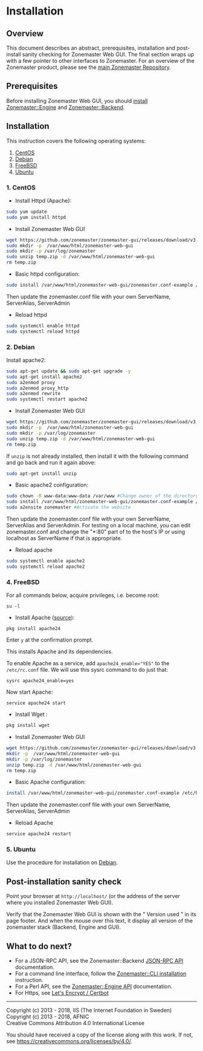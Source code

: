 # Installation

## Overview

This document describes an abstract, prerequisites, installation and
post-install sanity checking for Zonemaster Web GUI. The final section wraps up
with a few pointer to other interfaces to Zonemaster. For an overview of the
Zonemaster product, please see the [main Zonemaster Repository].


## Prerequisites

Before installing Zonemaster Web GUI, you should [install Zonemaster::Engine][
Zonemaster::Engine installation] and [Zonemaster::Backend][Zonemaster::Backend
installation].

## Installation

This instruction covers the following operating systems:

 1. [CentOS](#1-centos)
 2. [Debian](#2-debian)
 4. [FreeBSD](#4-freebsd)
 5. [Ubuntu](#5-ubuntu)


### 1. CentOS

* Install Httpd (Apache):

```sh
sudo yum update
sudo yum install httpd
```

* Install Zonemaster Web GUI
```sh
wget https://github.com/zonemaster/zonemaster-gui/releases/download/v3.0.1/zonemaster_web_gui.zip -O temp.zip
sudo mkdir -p  /var/www/html/zonemaster-web-gui
sudo mkdir -p /var/log/zonemaster
sudo unzip temp.zip -d /var/www/html/zonemaster-web-gui
rm temp.zip
```

* Basic httpd configuration:

```sh
sudo install /var/www/html/zonemaster-web-gui/zonemaster.conf-example /etc/httpd/conf.d/zonemaster.conf
```
Then update the zonemaster.conf file with your own ServerName, ServerAlias, ServerAdmin

* Reload httpd
```sh
sudo systemctl enable httpd
sudo systemctl reload httpd
```

### 2. Debian

Install apache2:

```sh
sudo apt-get update && sudo apt-get upgrade -y 
sudo apt-get install apache2
sudo a2enmod proxy
sudo a2enmod proxy_http
sudo a2enmod rewrite
sudo systemctl restart apache2
```

* Install Zonemaster Web GUI
```sh
wget https://github.com/zonemaster/zonemaster-gui/releases/download/v3.0.1/zonemaster_web_gui.zip -O temp.zip
sudo mkdir -p  /var/www/html/zonemaster-web-gui
sudo mkdir -p /var/log/zonemaster
sudo unzip temp.zip -d /var/www/html/zonemaster-web-gui
rm temp.zip
```

If `unzip` is not already installed, then install it with the following command 
and go back and run it again above:
```sh
sudo apt-get install unzip
```

* Basic apache2 configuration:

```sh
sudo chown -R www-data:www-data /var/www #Change owner of the directory 
sudo install /var/www/html/zonemaster-web-gui/zonemaster.conf-example /etc/apache2/sites-available/zonemaster.conf
sudo a2ensite zonemaster #Activate the website
```
Then update the zonemaster.conf file with your own ServerName, ServerAlias and ServerAdmin.
For testing on a local machine, you can edit zonemaster.conf and change the "*:80" part of 
to the host's IP or using localhost as ServerName if that is appropriate.


* Reload apache

```sh
sudo systemctl enable apache2
sudo systemctl reload apache2
```

### 4. FreeBSD
For all commands below, acquire privileges, i.e. become root:

``su -l``

* Install Apache ([source](https://www.digitalocean.com/community/tutorials/how-to-install-an-apache-mysql-and-php-famp-stack-on-freebsd-10-1)):

``pkg install apache24``

Enter ``y`` at the confirmation prompt.

This installs Apache and its dependencies.

To enable Apache as a service, add ``apache24_enable="YES"`` to the ``/etc/rc.conf`` file. 
We will use this sysrc command to do just that:

``sysrc apache24_enable=yes``
 
Now start Apache:
 
``service apache24 start``

* Install Wget :

```sh
pkg install wget
```

* Install Zonemaster Web GUI
```sh
wget https://github.com/zonemaster/zonemaster-gui/releases/download/v3.0.1/zonemaster_web_gui.zip -O temp.zip
mkdir -p  /var/www/html/zonemaster-web-gui
mkdir -p /var/log/zonemaster
unzip temp.zip -d /var/www/html/zonemaster-web-gui
rm temp.zip
```

* Basic Apache configuration:

```sh
install /var/www/html/zonemaster-web-gui/zonemaster.conf-example /etc/httpd/conf.d/zonemaster.conf
```
Then update the zonemaster.conf file with your own ServerName, ServerAlias, ServerAdmin

* Reload Apache
```sh
service apache24 restart
```

### 5. Ubuntu

Use the procedure for installation on [Debian](#2-debian).


## Post-installation sanity check

Point your browser at `http://localhost/` (or the address of the server where
you installed Zonemaster Web GUI).

Verify that the Zonemaster Web GUI is shown with the " Version used " in its page footer.
And when the mouse over this text, it display all version of the zonemaster stack (Backend, Engine and GUI).



## What to do next?

 * For a JSON-RPC API, see the Zonemaster::Backend [JSON-RPC API] documentation.
 * For a command line interface, follow the [Zonemaster::CLI installation] instruction.
 * For a Perl API, see the [Zonemaster::Engine API] documentation.
 * For Https, see [Let's Encrypt / Certbot](https://certbot.eff.org/all-instructions/)

-------

[Declaration of prerequisites]: https://github.com/zonemaster/zonemaster/blob/master/README.md#prerequisites
[JSON-RPC API]: https://github.com/zonemaster/zonemaster-backend/blob/master/docs/API.md
[Main Zonemaster repository]: https://github.com/zonemaster/zonemaster/blob/master/README.md
[Zonemaster::Backend installation]: https://github.com/zonemaster/zonemaster-backend/blob/master/docs/Installation.md
[Zonemaster::Backend]: https://github.com/zonemaster/zonemaster-backend/blob/master/README.md
[Zonemaster::CLI installation]: https://github.com/zonemaster/zonemaster-cli/blob/master/docs/Installation.md
[Zonemaster::Engine API]: http://search.cpan.org/%7Eznmstr/Zonemaster-Engine/lib/Zonemaster/Engine/Overview.pod
[Zonemaster::Engine installation]: https://github.com/zonemaster/zonemaster-engine/blob/master/docs/Installation.md
[Zonemaster::Engine]: https://github.com/zonemaster/zonemaster-engine/blob/master/README.md
[Zonemaster::LDNS]: https://github.com/zonemaster/zonemaster-ldns/blob/master/README.md

Copyright (c) 2013 - 2018, IIS (The Internet Foundation in Sweden) \
Copyright (c) 2013 - 2018, AFNIC \
Creative Commons Attribution 4.0 International License

You should have received a copy of the license along with this
work.  If not, see <https://creativecommons.org/licenses/by/4.0/>.
